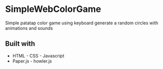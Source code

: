 # SimpleWebColorGame

Simple patatap color game using keyboard generate a random circles with animations and sounds

## Built with

* HTML - CSS - Javascript
* Paper.js - howler.js
